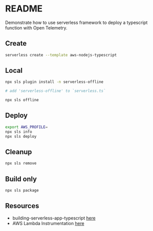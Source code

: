 # README

Demonstrate how to use serverless framework to deploy a typescript function with Open Telemetry.  

## Create

```sh
serverless create --template aws-nodejs-typescript     
```

## Local

```sh
npx sls plugin install -n serverless-offline     

# add 'serverless-offline' to `serverless.ts`

npx sls offline    
```

## Deploy

```sh
export AWS_PROFILE=
npx sls info  
npx sls deploy
```

## Cleanup

```sh
npx sls remove
```

## Build only

```sh
npx sls package 
```

## Resources

* building-serverless-app-typescript [here](https://blog.logrocket.com/building-serverless-app-typescript/)  
* AWS Lambda Instrumentation [here](https://docs.honeycomb.io/getting-data-in/integrations/aws/aws-lambda/)  
